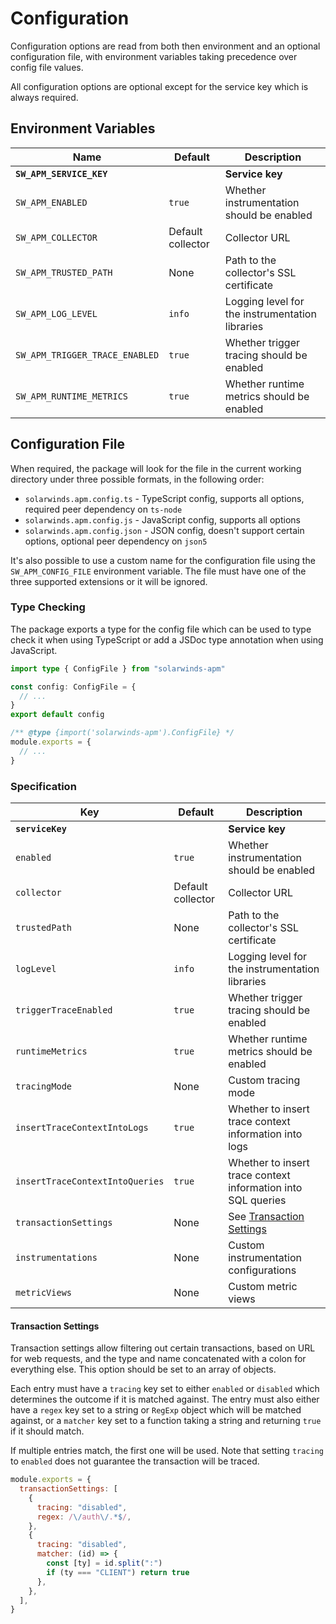 # Configuration

Configuration options are read from both then environment and an optional configuration file, with environment variables taking precedence over config file values.

All configuration options are optional except for the service key which is always required.

## Environment Variables

| Name                           | Default           | Description                                     |
| ------------------------------ | ----------------- | ----------------------------------------------- |
| **`SW_APM_SERVICE_KEY`**       |                   | **Service key**                                 |
| `SW_APM_ENABLED`               | `true`            | Whether instrumentation should be enabled       |
| `SW_APM_COLLECTOR`             | Default collector | Collector URL                                   |
| `SW_APM_TRUSTED_PATH`          | None              | Path to the collector's SSL certificate         |
| `SW_APM_LOG_LEVEL`             | `info`            | Logging level for the instrumentation libraries |
| `SW_APM_TRIGGER_TRACE_ENABLED` | `true`            | Whether trigger tracing should be enabled       |
| `SW_APM_RUNTIME_METRICS`       | `true`            | Whether runtime metrics should be enabled       |

## Configuration File

When required, the package will look for the file in the current working directory under three possible formats, in the following order:

- `solarwinds.apm.config.ts` - TypeScript config, supports all options, required peer dependency on `ts-node`
- `solarwinds.apm.config.js` - JavaScript config, supports all options
- `solarwinds.apm.config.json` - JSON config, doesn't support certain options, optional peer dependency on `json5`

It's also possible to use a custom name for the configuration file using the `SW_APM_CONFIG_FILE` environment variable. The file must have one of the three supported extensions or it will be ignored.

### Type Checking

The package exports a type for the config file which can be used to type check it when using TypeScript or add a JSDoc type annotation when using JavaScript.

```ts
import type { ConfigFile } from "solarwinds-apm"

const config: ConfigFile = {
  // ...
}
export default config
```

```js
/** @type {import('solarwinds-apm').ConfigFile} */
module.exports = {
  // ...
}
```

### Specification

| Key                             | Default           | Description                                                  |
| ------------------------------- | ----------------- | ------------------------------------------------------------ |
| **`serviceKey`**                |                   | **Service key**                                              |
| `enabled`                       | `true`            | Whether instrumentation should be enabled                    |
| `collector`                     | Default collector | Collector URL                                                |
| `trustedPath`                   | None              | Path to the collector's SSL certificate                      |
| `logLevel`                      | `info`            | Logging level for the instrumentation libraries              |
| `triggerTraceEnabled`           | `true`            | Whether trigger tracing should be enabled                    |
| `runtimeMetrics`                | `true`            | Whether runtime metrics should be enabled                    |
| `tracingMode`                   | None              | Custom tracing mode                                          |
| `insertTraceContextIntoLogs`    | `true`            | Whether to insert trace context information into logs        |
| `insertTraceContextIntoQueries` | `true`            | Whether to insert trace context information into SQL queries |
| `transactionSettings`           | None              | See [Transaction Settings](#transaction-settings)            |
| `instrumentations`              | None              | Custom instrumentation configurations                        |
| `metricViews`                   | None              | Custom metric views                                          |

#### Transaction Settings

Transaction settings allow filtering out certain transactions, based on URL for web requests, and the type and name concatenated with a colon for everything else. This option should be set to an array of objects.

Each entry must have a `tracing` key set to either `enabled` or `disabled` which determines the outcome if it is matched against. The entry must also either have a `regex` key set to a string or `RegExp` object which will be matched against, or a `matcher` key set to a function taking a string and returning `true` if it should match.

If multiple entries match, the first one will be used. Note that setting `tracing` to `enabled` does not guarantee the transaction will be traced.

```js
module.exports = {
  transactionSettings: [
    {
      tracing: "disabled",
      regex: /\/auth\/.*$/,
    },
    {
      tracing: "disabled",
      matcher: (id) => {
        const [ty] = id.split(":")
        if (ty === "CLIENT") return true
      },
    },
  ],
}
```
